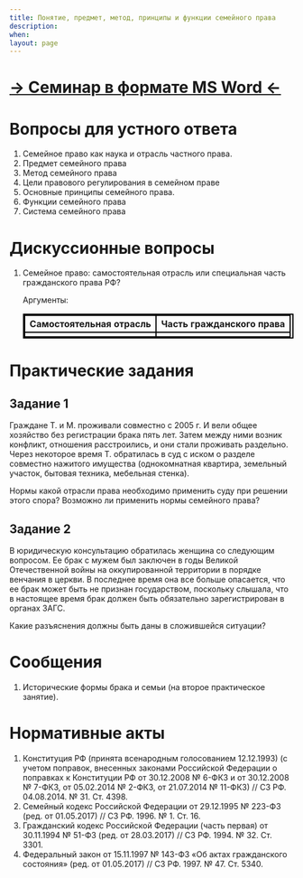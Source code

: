 ```yaml
---
title: Понятие, предмет, метод, принципы и функции семейного права
description:
when:
layout: page
---
```


<style>
table {
  border: 2px solid #000000;
}
th {
    border: 2px solid #000000;
    text-align: center;
    font-weight: 300;
}
td {
    border: 2px solid #000000;
    text-align: left;
    font-weight: 300;
}
</style>

# [&rarr; Семинар в формате MS Word &larr;](./01/01.docx)

# Вопросы для устного ответа

1. Семейное право как наука и отрасль частного права.
2. Предмет семейного права
3. Метод семейного права
4. Цели правового регулирования в семейном праве
5. Основные принципы семейного права.
6. Функции семейного права
7. Система семейного права

# Дискуссионные вопросы

1. Семейное право: самостоятельная отрасль или специальная часть гражданского
   права РФ?

   Аргументы:

   | **Самостоятельная отрасль** | **Часть гражданского права** |
   | --------------------------- | ---------------------------- |
   |                             |                              |

# Практические задания

## Задание 1

Граждане Т. и М. проживали совместно с 2005 г. И вели общее хозяйство без
регистрации брака пять лет. Затем между ними возник конфликт, отношения
расстроились, и они стали проживать раздельно. Через некоторое время Т.
обратилась в суд с иском о разделе совместно нажитого имущества (однокомнатная
квартира, земельный участок, бытовая техника, мебельная стенка).

Нормы какой отрасли права необходимо применить суду при решении этого спора?
Возможно ли применить нормы семейного права?

## Задание 2

В юридическую консультацию обратилась женщина со следующим вопросом. Ее брак с
мужем был заключен в годы Великой Отечественной войны на оккупированной
территории в порядке венчания в церкви. В последнее время она все больше
опасается, что ее брак может быть не признан государством, поскольку слышала,
что в настоящее время брак должен быть обязательно зарегистрирован в органах
ЗАГС.

Какие разъяснения должны быть даны в сложившейся ситуации?

# Сообщения

1. Исторические формы брака и семьи (на второе практическое занятие).

# Нормативные акты

1. Конституция РФ (принята всенародным голосованием 12.12.1993) (с учетом
   поправок, внесенных законами Российской Федерации о поправках к Конституции
   РФ от 30.12.2008 № 6-ФКЗ и от 30.12.2008 № 7-ФКЗ, от 05.02.2014 № 2-ФКЗ, от
   21.07.2014 № 11-ФКЗ) // СЗ РФ. 04.08.2014. № 31. Ст. 4398.
2. Семейный кодекс Российской Федерации от 29.12.1995 № 223-ФЗ (ред. от
   01.05.2017) // СЗ РФ. 1996. № 1. Ст. 16.
3. Гражданский кодекс Российской Федерации (часть первая) от 30.11.1994 № 51-ФЗ
   (ред. от 28.03.2017) // СЗ РФ. 1994. № 32. Ст. 3301.
4. Федеральный закон от 15.11.1997 № 143-ФЗ «Об актах гражданского состояния»
   (ред. от 01.05.2017) // СЗ РФ. 1997. № 47. Ст. 5340.
